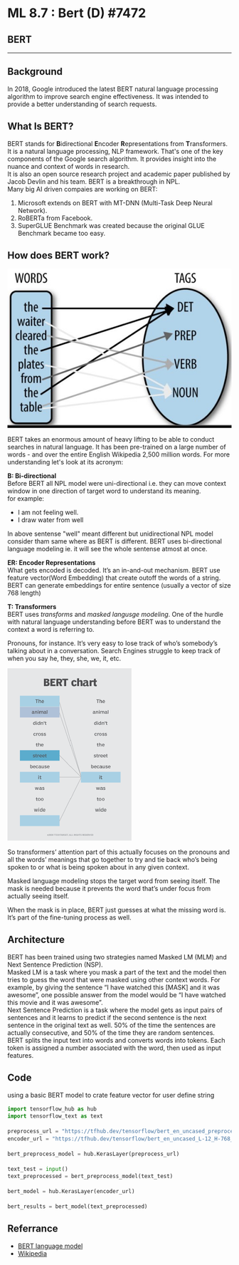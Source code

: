 # ML 8.7 : Bert (D) #7472
## **BERT**
***
## Background
In 2018, Google introduced the latest BERT natural language processing algorithm to improve search engine effectiveness. It was intended to provide a better understanding of search requests. 

## What Is BERT?
BERT stands for **B**idirectional **E**ncoder **R**epresentations from **T**ransformers. It is a natural language processing, NLP framework. That's one of the key components of the Google search algorithm. It provides insight into the nuance and context of words in research.
<br>
It is also an open source research project and academic paper published by Jacob Devlin and his team.  BERT is a breakthrough in NPL.
<br>
Many big AI driven compaies are working on BERT:
1. Microsoft extends on BERT with MT-DNN (Multi-Task Deep Neural Network).
1. RoBERTa from Facebook.
1. SuperGLUE Benchmark was created because the original GLUE Benchmark became too easy.

## How does BERT work?

![understanding](embedding.jpg)

BERT takes an enormous amount of heavy lifting to be able to conduct searches in natural language. It has been pre-trained on a large number of words - and over the entire English Wikipedia 2,500 million words. For more understanding let's look at its acronym:

**B: Bi-directional** 
<br> Before BERT all NPL model were uni-directional i.e. they can move context window in one direction of target word to understand its meaning.
<br>for example:
* I am not feeling well.
* I draw water from well

In above sentense "well" meant different but unidirectional NPL model consider tham same where as BERT is different. BERT uses bi-directional language modeling ie. it will see the whole sentense atmost at once. 

**ER: Encoder Representations**<br>
What gets encoded is decoded. It’s an in-and-out mechanism. BERT use feature vector(Word Embedding) that create outoff the words of a string. BERT can generate embeddings for entire sentence (usually a vector of size 768 length)
<br>

**T: Transformers**
<br> BERT uses *transforms* and *masked langusge modeling*.
One of the hurdle with natural language understanding before BERT was to understand the context a word is referring to.

Pronouns, for instance. It’s very easy to lose track of who’s somebody’s talking about in a conversation. Search Engines struggle to keep track of when you say he, they, she, we, it, etc.

![pro chart](pronoun.png)

So transformers’ attention part of this actually focuses on the pronouns and all the words’ meanings that go together to try and tie back who’s being spoken to or what is being spoken about in any given context.

Masked language modeling stops the target word from seeing itself. The mask is needed because it prevents the word that’s under focus from actually seeing itself.

When the mask is in place, BERT just guesses at what the missing word is. It’s part of the fine-tuning process as well.

##  Architecture 
BERT has been trained using two strategies named Masked LM (MLM) and Next Sentence Prediction (NSP).
<br>
Masked LM is a task where you mask a part of the text and the model then tries to guess the word that were masked using other context words. For example, by giving the sentence “I have watched this [MASK] and it was awesome”, one possible answer from the model would be “I have watched this movie and it was awesome”.<br>
Next Sentence Prediction is a task where the model gets as input pairs of sentences and it learns to predict if the second sentence is the next sentence in the original text as well. 50% of the time the sentences are actually consecutive, and 50% of the time they are random sentences.<br>
BERT splits the input text into words and converts words into tokens. Each token is assigned a number associated with the word, then used as input features.

## Code
using a basic BERT model to crate feature vector for user define string
``` python
import tensorflow_hub as hub
import tensorflow_text as text

preprocess_url = "https://tfhub.dev/tensorflow/bert_en_uncased_preprocess/3"
encoder_url = "https://tfhub.dev/tensorflow/bert_en_uncased_L-12_H-768_A-12/4"

bert_preprocess_model = hub.KerasLayer(preprocess_url)

text_test = input()
text_preprocessed = bert_preprocess_model(text_test)

bert_model = hub.KerasLayer(encoder_url)

bert_results = bert_model(text_preprocessed)
```

## Referrance 
* [BERT language model](https://www.searchenginejournal.com/bert-explained-what-you-need-to-know-about-googles-new-algorithm/337247/)
* [Wikipedia](https://en.wikipedia.org/wiki/BERT_(language_model))